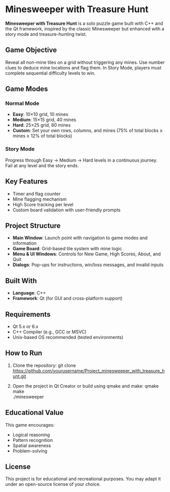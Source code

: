 # Minesweeper with Treasure Hunt

**Minesweeper with Treasure Hunt** is a solo puzzle game built with C++ and the Qt framework, inspired by the classic Minesweeper but enhanced with a story mode and treasure-hunting twist. 

## Game Objective

Reveal all non-mine tiles on a grid without triggering any mines. Use number clues to deduce mine locations and flag them. In Story Mode, players must complete sequential difficulty levels to win.

## Game Modes

### Normal Mode
- **Easy**: 10×10 grid, 10 mines  
- **Medium**: 15×15 grid, 40 mines  
- **Hard**: 25×25 grid, 80 mines  
- **Custom**: Set your own rows, columns, and mines (75% of total blocks ≥ mines ≥ 12% of total blocks)

### Story Mode
Progress through Easy → Medium → Hard levels in a continuous journey. Fail at any level and the story ends.

## Key Features

- Timer and flag counter
- Mine flagging mechanism
- High Score tracking per level
- Custom board validation with user-friendly prompts


## Project Structure

- **Main Window**: Launch point with navigation to game modes and information
- **Game Board**: Grid-based tile system with mine logic
- **Menu & UI Windows**: Controls for New Game, High Scores, About, and Quit
- **Dialogs**: Pop-ups for instructions, win/loss messages, and invalid inputs

## Built With

- **Language**: C++
- **Framework**: Qt (for GUI and cross-platform support)

## Requirements

- Qt 5.x or 6.x
- C++ Compiler (e.g., GCC or MSVC)
- Unix-based OS recommended (tested environments)

## How to Run

1. Clone the repository:
   git clone https://github.com/yourusername/Project_minesweeper_with_treasure_hunt.git

2. Open the project in Qt Creator or build using qmake and make:
   qmake  
   make  
   ./minesweeper

## Educational Value

This game encourages:

- Logical reasoning  
- Pattern recognition  
- Spatial awareness  
- Problem-solving  

## License

This project is for educational and recreational purposes. You may adapt it under an open-source license of your choice.

